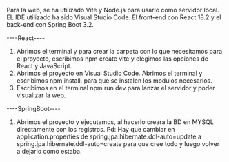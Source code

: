 Para la web, se ha utilizado Vite y Node.js para usarlo como servidor local. EL IDE utilizado ha sido Visual Studio Code. El front-end con React 18.2 y el back-end con Spring Boot 3.2.

----React----
1. Abrimos el terminal y para crear la carpeta con lo que necesitamos para el proyecto, escribimos npm create vite y elegimos las opciones de React y JavaScript.
2. Abrimos el proyecto en Visual Studio Code. Abrimos el terminal y escribimos npm install, para que se instalen los modulos necesarios.
3. Escribimos en el terminal npm run dev para lanzar el servidor y poder visualizar la web.

----SpringBoot----
1. Abrimos el proyecto y ejecutamos, al hacerlo creara la BD en MYSQL directamente con los registros. Pd: Hay que cambiar en application.properties de spring.jpa.hibernate.ddl-auto=update
a spring.jpa.hibernate.ddl-auto=create para que cree todo y luego volver a dejarlo como estaba.
